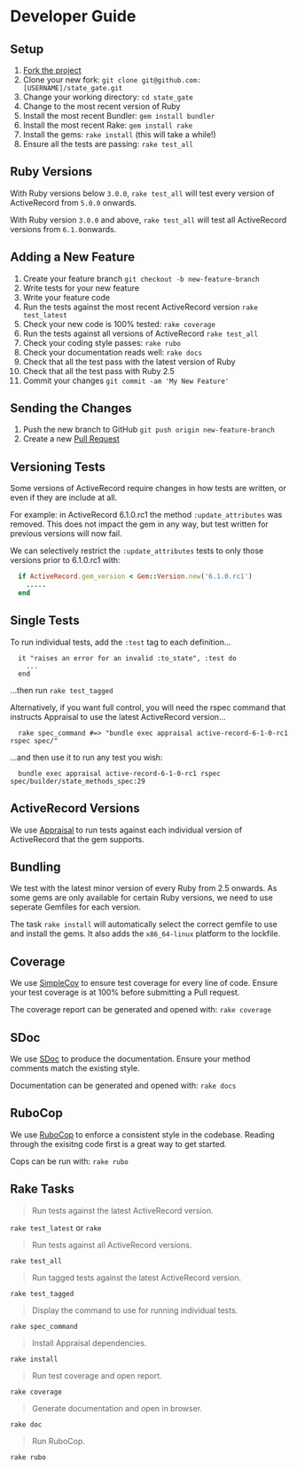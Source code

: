 # Developer Guide

## Setup

1. [Fork the project](https://help.github.com/articles/about-forks/)
2. Clone your new fork: `git clone git@github.com:[USERNAME]/state_gate.git`
3. Change your working directory: `cd state_gate`
4. Change to the most recent version of Ruby
5. Install the most recent Bundler: `gem install bundler`
6. Install the most recent Rake: `gem install rake`
7. Install the gems: `rake install` (this will take a while!)
8. Ensure all the tests are passing: `rake test_all`



## Ruby Versions

With Ruby versions below `3.0.0`, `rake test_all` will test every version of ActiveRecord
from `5.0.0` onwards.

With Ruby version `3.0.0` and above, `rake test_all` will test all ActiveRecord versions
from `6.1.0`onwards.



## Adding a New Feature

1. Create your feature branch `git checkout -b new-feature-branch`
2. Write tests for your new feature
3. Write your feature code
4. Run the tests against the most recent ActiveRecord version `rake test_latest`
5. Check your new code is 100% tested: `rake coverage`
6. Run the tests against all versions of ActiveRecord `rake test_all`
7. Check your coding style passes: `rake rubo`
8. Check your documentation reads well: `rake docs`
9. Check that all the test pass with the latest version of Ruby
10. Check that all the test pass with Ruby 2.5
11. Commit your changes `git commit -am 'My New Feature'`



## Sending the Changes

1. Push the new branch to GitHub `git push origin new-feature-branch`
2. Create a new [Pull Request](https://help.github.com/articles/creating-a-pull-request/)



## Versioning Tests

Some versions of ActiveRecord require changes in how tests are written, or even
if they are include at all.

For example: in ActiveRecord 6.1.0.rc1 the method `:update_attributes` was removed.
This does not impact the gem in any way, but test written for previous versions
will now fail.

We can selectively restrict the `:update_attributes` tests to only those versions
prior to 6.1.0.rc1 with:

```ruby
  if ActiveRecord.gem_version < Gem::Version.new('6.1.0.rc1')
    .....
  end
```



## Single Tests

To run individual tests, add the `:test` tag to each definition...

```
  it "raises an error for an invalid :to_state", :test do
    ...
  end
```

...then run `rake test_tagged`


Alternatively, if you want full control, you will need the rspec command that
instructs Appraisal to use the latest ActiveRecord version...

```
  rake spec_command #=> "bundle exec appraisal active-record-6-1-0-rc1 rspec spec/"
```

...and then use it to run any test you wish:

```
  bundle exec appraisal active-record-6-1-0-rc1 rspec spec/builder/state_methods_spec:29
```



## ActiveRecord Versions

We use [Appraisal](http://github.com/thoughtbot/appraisal) to run tests
against each individual version of ActiveRecord that the gem supports.




## Bundling

We test with the latest minor version of every Ruby from 2.5 onwards. As some gems are only
available for certain Ruby versions, we need to use seperate Gemfiles for each version.

The task `rake install` will automatically select the correct gemfile to use and install the gems.
It also adds the `x86_64-linux` platform to the lockfile.



## Coverage

We use [SimpleCov](https://github.com/simplecov-ruby/simplecov) to ensure
test coverage for every line of code. Ensure your test coverage is at 100%
before submitting a Pull request.

The coverage report can be generated and opened with: `rake coverage`



## SDoc

We use [SDoc](https://github.com/zzak/sdoc) to produce the documentation.
Ensure your method comments match the existing style.

Documentation can be generated and opened with: `rake docs`



## RuboCop

We use [RuboCop](https://rubocop.org) to enforce a consistent style
in the codebase. Reading through the exisitng code first is a great way to
get started.

Cops can be run with: `rake rubo`




## Rake Tasks

> Run tests against the latest ActiveRecord version.

`rake test_latest` or `rake`


> Run tests against all ActiveRecord versions.

`rake test_all`


> Run tagged tests against the latest ActiveRecord version.

`rake test_tagged`


> Display the command to use for running individual tests.

`rake spec_command`


> Install Appraisal dependencies.

`rake install`


> Run test coverage and open report.

`rake coverage`


> Generate documentation and open in browser.

`rake doc`


> Run RuboCop.

`rake rubo`




